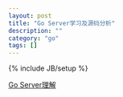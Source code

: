 ```yaml
---
layout: post
title: "Go Server学习及源码分析"
description: ""
category: "go"
tags: []
---
```

{% include JB/setup %}

[Go Server理解](https://github.com/sosop/go-server)
